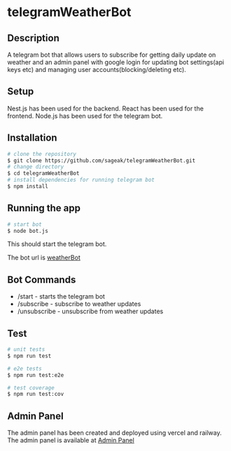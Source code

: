 # telegramWeatherBot

## Description

A telegram bot that allows users to subscribe for getting daily update on weather and an admin panel with google login for updating bot settings(api keys etc) and managing user accounts(blocking/deleting etc).




## Setup

Nest.js has been used for the backend.
React has been used for the frontend.
Node.js has been used for the telegram bot.

## Installation

```bash
# clone the repository
$ git clone https://github.com/sageak/telegramWeatherBot.git
# change directory
$ cd telegramWeatherBot
# install dependencies for running telegram bot
$ npm install
```

## Running the app

```bash
# start bot
$ node bot.js
```

This should start the telegram bot.

The bot url is [weatherBot](https://t.me/hospals_weather_bot)

## Bot Commands

- /start - starts the telegram bot 
- /subscribe - subscribe to weather updates
- /unsubscribe - unsubscribe from weather updates


## Test

```bash
# unit tests
$ npm run test

# e2e tests
$ npm run test:e2e

# test coverage
$ npm run test:cov
```

## Admin Panel 

The admin panel has been created and deployed using vercel and railway.
The admin panel is available at [Admin Panel](https://bot-client-rho.vercel.app/)


